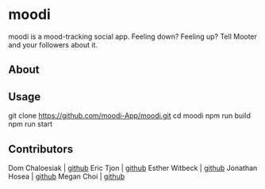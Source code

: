 # moodi
moodi is a mood-tracking social app. Feeling down? Feeling up? Tell Mooter and your followers about it.

## About


## Usage
git clone https://github.com/moodi-App/moodi.git
cd moodi
npm run build
npm run start

## Contributors
Dom Chaloesiak | [github](https://github.com/domc13)
Eric Tjon | [github](https://github.com/ectjon)
Esther Witbeck | [github](https://github.com/eswitbeck)
Jonathan Hosea | [github](https://github.com/jhosea92)
Megan Choi | [github](https://github.com/mgnchoi)